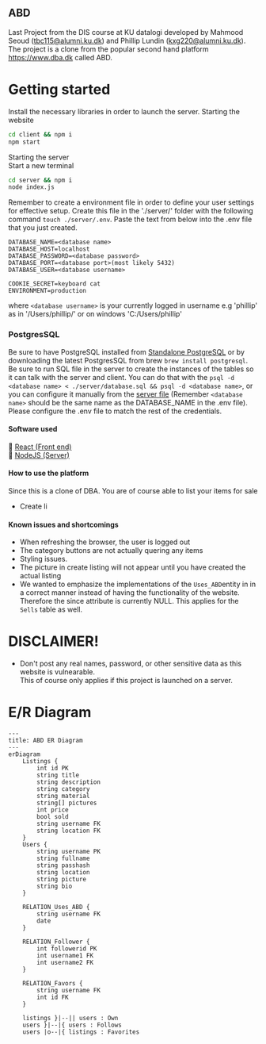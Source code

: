 ## ABD
Last Project from the DIS course at KU datalogi developed by Mahmood Seoud (tbc115@alumni.ku.dk) and Phillip Lundin (kxg220@alumni.ku.dk). The project is a clone from the popular second hand platform https://www.dba.dk called ABD.


# Getting started
Install the necessary libraries in order to launch the server.
Starting the website 
```bash
cd client && npm i
npm start
```

Starting the server \
Start a new terminal
```bash
cd server && npm i
node index.js
```

Remember to create a environment file in order to define your user settings
for effective setup. Create this file in the './server/' folder with the following command `touch ./server/.env`. Paste the text from below into the .env file that you just created.
```
DATABASE_NAME=<database name>
DATABASE_HOST=localhost
DATABASE_PASSWORD=<database password>
DATABASE_PORT=<database port>(most likely 5432)
DATABASE_USER=<database username>

COOKIE_SECRET=keyboard cat
ENVIRONMENT=production
```
where `<database username>` is your currently logged in username e.g 'phillip' as in '/Users/phillip/' or on windows 'C:/Users/phillip'

### PostgresSQL
Be sure to have PostgreSQL installed from [Standalone PostgreSQL](https://www.postgresql.org/download/) or by downloading the latest PostgresSQL from brew `brew install postgresql`. \
Be sure to run SQL file in the server to create the instances of the tables so it can talk with the server and client. You can do that with the `psql -d <database name> < ./server/database.sql && psql -d <database name>`, or you can configure it manually from the [server file](https://github.com/Nidocq/ABD_DIS-Projekt/blob/main/server/database.sql) (Remember `<database name>` should be the same name as the DATABASE_NAME in the .env file). Please configure the .env file to match the rest of the credentials.

#### Software used
:page_facing_up: [React (Front end)]() \
:page_facing_up: [NodeJS (Server)]()

#### How to use the platform
Since this is a clone of DBA. You are of course able to list your items for sale 
- Create li

#### Known issues and shortcomings
- When refreshing the browser, the user is logged out
- The category buttons are not actually quering any items 
- Styling issues.
- The picture in create listing will not appear until you have created the actual listing
- We wanted to emphasize the implementations of the `Uses_ABD`entity in in a correct manner instead of having the functionality of the website. Therefore the since attribute is currently NULL. This applies for the `Sells` table as well.


# DISCLAIMER!
- Don't post any real names, password, or other sensitive data as this website is vulnearable. \
This of course only applies if this project is launched on a server.
# E/R Diagram
```mermaid
---
title: ABD ER Diagram
---
erDiagram
	Listings {
		int id PK
		string title
		string description
		string category
		string material
		string[] pictures
		int price
		bool sold
		string username FK
		string location FK
	}
	Users {
		string username PK
		string fullname 
		string passhash
		string location
		string picture
        string bio
	}

	RELATION_Uses_ABD {
		string username FK
		date
	}

	RELATION_Follower {
		int followerid PK
		int username1 FK
		int username2 FK
	}

	RELATION_Favors {
		string username FK
		int id FK
	}

	listings }|--|| users : Own
	users }|--|{ users : Follows
	users |o--|{ listings : Favorites
```